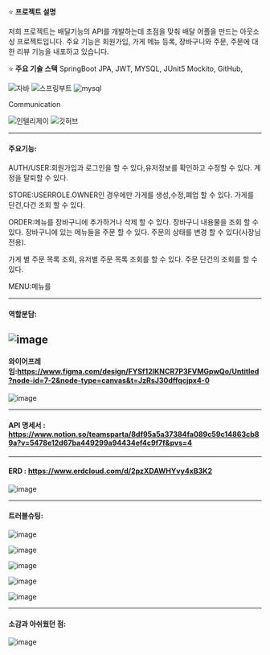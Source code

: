 
⭐ **프로젝트 설명**

저희 프로젝트는 배달기능의 API를 개발하는데 초점을 맞춰 배달 어플을 만드는 아웃소싱 프로젝트입니다.
주요 기능은 회원가입, 가게 메뉴 등록, 장바구니와 주문, 주문에 대한 리뷰 기능을 내포하고 있습니다.

⭐ **주요 기술 스택**
SpringBoot JPA, JWT, MYSQL, JUnit5 Mockito, GitHub, 

![자바](https://img.shields.io/badge/Java-ED8B00?style=for-the-badge&logo=openjdk&logoColor=white)
![스프링부트](https://img.shields.io/badge/Spring-6DB33F?style=for-the-badge&logo=springboot&logoColor=white)
![mysql](https://img.shields.io/badge/MySQL-00000F?style=for-the-badge&logo=mysql&logoColor=white) <p>
Communication<p>
![인텔리제이](https://img.shields.io/badge/IntelliJ_IDEA-000000.svg?style=for-the-badge&logo=intellij-idea&logoColor=white)
![깃허브](https://img.shields.io/badge/GitHub-100000?style=for-the-badge&logo=github&logoColor=white)


---
#### 주요기능: 

AUTH/USER:회원가입과 로그인을 할 수 있다,유저정보를 확인하고 수정할 수 있다. 계정을 탈퇴할 수 있다.

STORE:USERROLE.OWNER인 경우에만 가게를 생성,수정,폐업 할 수 있다. 가게를 단건,다건 조회 할 수 있다.

ORDER:메뉴를 장바구니에 추가하거나 삭제 할 수 있다. 장바구니 내용물을 조회 할 수 있다. 장바구니에 있는 메뉴들을 주문 할 수 있다. 주문의 상태를 변경 할 수 있다(사장님전용).

가게 별 주문 목록 조회, 유저별 주문 목록 조회를 할 수 있다. 주문 단건의 조회를 할 수 있다.

MENU:메뉴를 




----
#### 역할분담:

![image](https://github.com/user-attachments/assets/c596b887-670b-4886-ae1d-99c82d069b29)
----
#### 와이어프레임:https://www.figma.com/design/FYSf12lKNCR7P3FVMGpwQo/Untitled?node-id=7-2&node-type=canvas&t=JzRsJ30dffqcjpx4-0

![image](https://github.com/user-attachments/assets/80fef7d5-63a5-4689-bfe8-a2d923eb4955)

----

#### API 명세서 : https://www.notion.so/teamsparta/8df95a5a37384fa089c59c14863cb89a?v=5478e12d67ba449299a94434ef4c9f7f&pvs=4


----
#### ERD : https://www.erdcloud.com/d/2pzXDAWHYvy4xB3K2

![image](https://github.com/user-attachments/assets/1255b509-e124-4f68-922e-b08540d5d8f6)

----
#### 트러블슈팅:
![image](https://github.com/user-attachments/assets/1f313a46-7224-42b3-a3de-eed2d607dbc0)

![image](https://github.com/user-attachments/assets/b2931cdf-53d3-4869-8216-b65391b2a70f)

![image](https://github.com/user-attachments/assets/c148fbb1-8ff1-465e-a27d-e9e6c4421a9c)

![image](https://github.com/user-attachments/assets/dcd34c11-742b-4d64-9ebd-6b32b546812f)

![image](https://github.com/user-attachments/assets/0865bd7c-378a-49ee-be82-6aabbcff9c7b)

----
#### 소감과 아쉬웠던 점:
![image](https://github.com/user-attachments/assets/7f985014-7d5c-417f-8e5a-8e4153660cc4)






